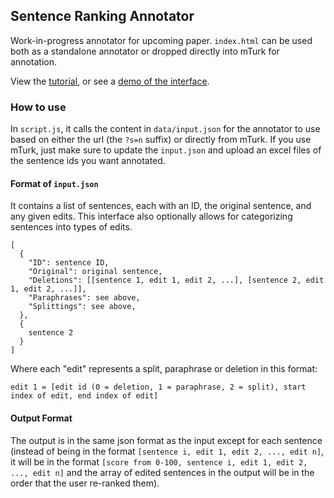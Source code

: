 ## Sentence Ranking Annotator
Work-in-progress annotator for upcoming paper. `index.html` can be used both as a standalone annotator or dropped directly into mTurk for annotation.

View the [tutorial](https://davidheineman.github.io/sentence-ranking-annotator/tutorial), or see a [demo of the interface](https://davidheineman.github.io/sentence-ranking-annotator/?s=0).

### How to use
In `script.js`, it calls the content in `data/input.json` for the annotator to use based on either the url (the `?s=n` suffix) or directly from mTurk. If you use mTurk, just make sure to update the `input.json` and upload an excel files of the sentence ids you want annotated.

#### Format of `input.json`
It contains a list of sentences, each with an ID, the original sentence, and any given edits. This interface also optionally allows for categorizing sentences into types of edits.
```
[
  {
    "ID": sentence ID,
    "Original": original sentence,
    "Deletions": [[sentence 1, edit 1, edit 2, ...], [sentence 2, edit 1, edit 2, ...]],
    "Paraphrases": see above,
    "Splittings": see above,
  },
  {
    sentence 2
  }
]
```
Where each "edit" represents a split, paraphrase or deletion in this format:
```
edit 1 = [edit id (0 = deletion, 1 = paraphrase, 2 = split), start index of edit, end index of edit]
```

#### Output Format
The output is in the same json format as the input except for each sentence (instead of being in the format `[sentence i, edit 1, edit 2, ..., edit n]`, it will be in the format `[score from 0-100, sentence i, edit 1, edit 2, ..., edit n]`  and the array of edited sentences in the output will be in the order that the user re-ranked them).